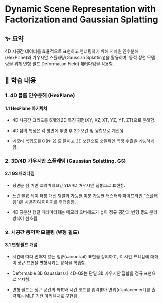 # Dynamic Scene Representation with Factorization and Gaussian Splatting

## ✨ 요약

4D 시공간 데이터를 효율적으로 표현하고 렌더링하기 위해 저차원 인수분해(HexPlane)와 가우시안 스플래팅(Gaussian Splatting)을 활용하며, 동적 장면 모델링을 위해 변형 필드(Deformation Field) 패러다임을 적용함.

## 📍 학습 내용

### 1. 4D 볼륨 인수분해 (HexPlane)

#### 1.1 HexPlane 아키텍처

- 4D 시공간 그리드를 6개의 2D 특징 평면(XY, XZ, XT, YZ, YT, ZT)으로 분해함.

- 4D 점의 특징은 각 평면에 투영 후 2D 보간 및 융합으로 계산됨.

- 메모리 복잡도를 O(N^2) 로 줄이고 2D 보간으로 효율적인 특징 추출을 가능하게 함.

### 2. 3D/4D 가우시안 스플래팅 (Gaussian Splatting, GS)

#### 2.1 GS 패러다임

- 장면을 점 기반 프리미티브인 3D/4D 가우시안 집합으로 표현함.

- 느린 볼륨 레이 마칭 대신 병렬화 가능한 미분 가능한 래스터화 파이프라인("스플래팅")을 사용하여 이미지를 렌더링함.

- 4D 공분산 행렬 파라미터화는 메모리 오버헤드가 높아 정규 공간과 변형 필드 분리 방식이 선호됨.

### 3. 시공간 동역학 모델링 (변형 필드)

#### 3.1 변형 필드 개념

- 시간에 따라 변하지 않는 정규(canonical) 표현을 정의하고, 각 시간 프레임에 대해 이 정규 표현을 변형시키는 방식을 학습함.

- Deformable 3D Gaussians나 4D-GS는 단일 3D 가우시안 집합을 정규 표현으로 유지함.

- 변형 필드는 정규 공간의 좌표와 시간 코드를 입력받아 변위(displacement)를 출력하는 MLP 기반 아키텍처로 구현됨.